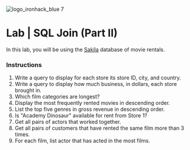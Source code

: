 ![logo_ironhack_blue 7](https://user-images.githubusercontent.com/23629340/40541063-a07a0a8a-601a-11e8-91b5-2f13e4e6b441.png)

# Lab | SQL Join (Part II)

In this lab, you will be using the [Sakila](https://dev.mysql.com/doc/sakila/en/) database of movie rentals.

### Instructions


1. Write a query to display for each store its store ID, city, and country.
2. Write a query to display how much business, in dollars, each store brought in.
3. Which film categories are longest?
4. Display the most frequently rented movies in descending order.
5. List the top five genres in gross revenue in descending order.
6. Is "Academy Dinosaur" available for rent from Store 1?
7. Get all pairs of actors that worked together.
8. Get all pairs of customers that have rented the same film more than 3 times.
9. For each film, list actor that has acted in the most films.
